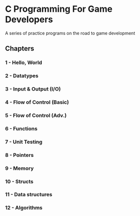 # C Programming For Game Developers
A series of practice programs on the road to game development

## Chapters

###  1 - Hello, World
###  2 - Datatypes
###  3 - Input & Output (I/O)
###  4 - Flow of Control (Basic)
###  5 - Flow of Control (Adv.)
###  6 - Functions
###  7 - Unit Testing
###  8 - Pointers
###  9 - Memory
### 10 - Structs
### 11 - Data structures
### 12 - Algorithms